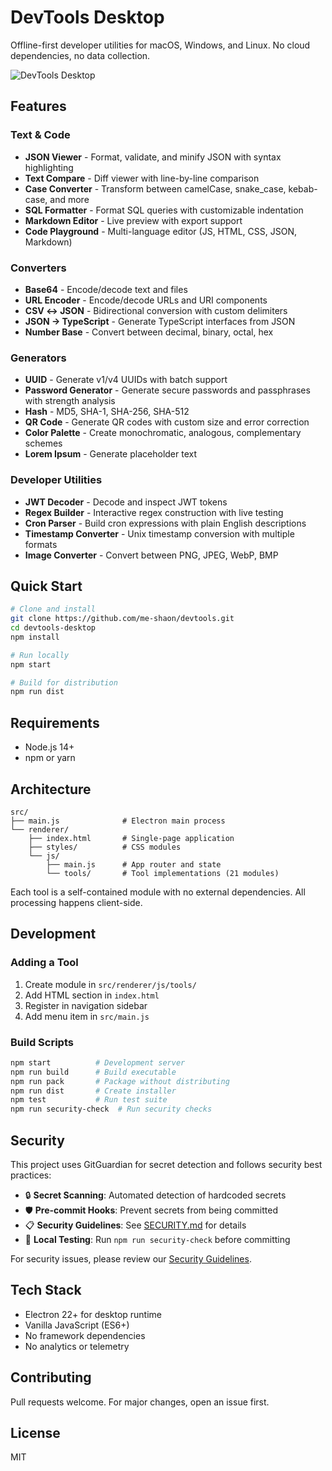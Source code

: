 # DevTools Desktop

Offline-first developer utilities for macOS, Windows, and Linux. No cloud dependencies, no data collection.

![DevTools Desktop](https://github.com/me-shaon/devtools/blob/main/assets/screenshot.png?raw=true)

## Features

### Text & Code

- **JSON Viewer** - Format, validate, and minify JSON with syntax highlighting
- **Text Compare** - Diff viewer with line-by-line comparison
- **Case Converter** - Transform between camelCase, snake_case, kebab-case, and more
- **SQL Formatter** - Format SQL queries with customizable indentation
- **Markdown Editor** - Live preview with export support
- **Code Playground** - Multi-language editor (JS, HTML, CSS, JSON, Markdown)

### Converters

- **Base64** - Encode/decode text and files
- **URL Encoder** - Encode/decode URLs and URI components
- **CSV ↔ JSON** - Bidirectional conversion with custom delimiters
- **JSON → TypeScript** - Generate TypeScript interfaces from JSON
- **Number Base** - Convert between decimal, binary, octal, hex

### Generators

- **UUID** - Generate v1/v4 UUIDs with batch support
- **Password Generator** - Generate secure passwords and passphrases with strength analysis
- **Hash** - MD5, SHA-1, SHA-256, SHA-512
- **QR Code** - Generate QR codes with custom size and error correction
- **Color Palette** - Create monochromatic, analogous, complementary schemes
- **Lorem Ipsum** - Generate placeholder text

### Developer Utilities

- **JWT Decoder** - Decode and inspect JWT tokens
- **Regex Builder** - Interactive regex construction with live testing
- **Cron Parser** - Build cron expressions with plain English descriptions
- **Timestamp Converter** - Unix timestamp conversion with multiple formats
- **Image Converter** - Convert between PNG, JPEG, WebP, BMP

## Quick Start

```bash
# Clone and install
git clone https://github.com/me-shaon/devtools.git
cd devtools-desktop
npm install

# Run locally
npm start

# Build for distribution
npm run dist
```

## Requirements

- Node.js 14+
- npm or yarn

## Architecture

```
src/
├── main.js              # Electron main process
└── renderer/
    ├── index.html       # Single-page application
    ├── styles/          # CSS modules
    └── js/
        ├── main.js      # App router and state
        └── tools/       # Tool implementations (21 modules)
```

Each tool is a self-contained module with no external dependencies. All processing happens client-side.

## Development

### Adding a Tool

1. Create module in `src/renderer/js/tools/`
2. Add HTML section in `index.html`
3. Register in navigation sidebar
4. Add menu item in `src/main.js`

### Build Scripts

```bash
npm start          # Development server
npm run build      # Build executable
npm run pack       # Package without distributing
npm run dist       # Create installer
npm test           # Run test suite
npm run security-check  # Run security checks
```

## Security

This project uses GitGuardian for secret detection and follows security best practices:

- 🔒 **Secret Scanning**: Automated detection of hardcoded secrets
- 🛡️ **Pre-commit Hooks**: Prevent secrets from being committed
- 📋 **Security Guidelines**: See [SECURITY.md](SECURITY.md) for details
- 🔧 **Local Testing**: Run `npm run security-check` before committing

For security issues, please review our [Security Guidelines](SECURITY.md).

## Tech Stack

- Electron 22+ for desktop runtime
- Vanilla JavaScript (ES6+)
- No framework dependencies
- No analytics or telemetry

## Contributing

Pull requests welcome. For major changes, open an issue first.

## License

MIT

